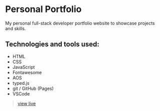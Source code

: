 # Personal Portfolio

My personal full-stack developer portfolio website to showcase projects and skills.

## Technologies and tools used:
* HTML
* CSS
* JavaScript
* Fontawesome
* AOS
* typed.js
* git / GitHub (Pages)
* VSCode


> [view live](https://www.hannaheich.com)
